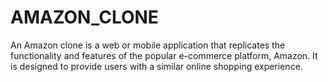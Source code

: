 # AMAZON_CLONE
An Amazon clone is a web or mobile application that replicates the functionality and features of the popular e-commerce platform, Amazon. It is designed to provide users with a similar online shopping experience. 
